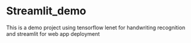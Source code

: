 # Streamlit_demo

This is a demo project using tensorflow lenet for handwriting recognition and streamlit for web app deployment
